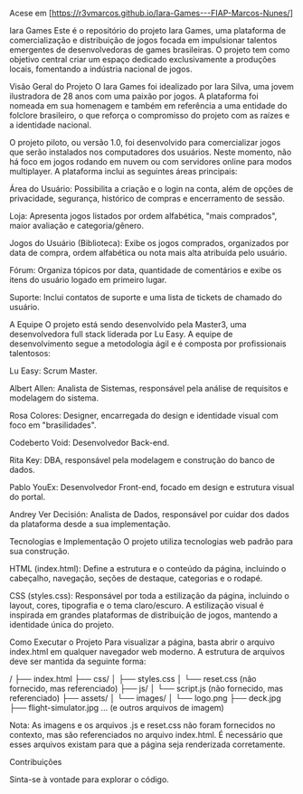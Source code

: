 Acese em [https://r3vmarcos.github.io/Iara-Games---FIAP-Marcos-Nunes/]

Iara Games
Este é o repositório do projeto Iara Games, uma plataforma de comercialização e distribuição de jogos focada em impulsionar talentos emergentes de desenvolvedoras de games brasileiras. O projeto tem como objetivo central criar um espaço dedicado exclusivamente a produções locais, fomentando a indústria nacional de jogos.

Visão Geral do Projeto
O Iara Games foi idealizado por Iara Silva, uma jovem ilustradora de 28 anos com uma paixão por jogos. A plataforma foi nomeada em sua homenagem e também em referência a uma entidade do folclore brasileiro, o que reforça o compromisso do projeto com as raízes e a identidade nacional.

O projeto piloto, ou versão 1.0, foi desenvolvido para comercializar jogos que serão instalados nos computadores dos usuários. Neste momento, não há foco em jogos rodando em nuvem ou com servidores online para modos multiplayer. A plataforma inclui as seguintes áreas principais:

Área do Usuário: Possibilita a criação e o login na conta, além de opções de privacidade, segurança, histórico de compras e encerramento de sessão.

Loja: Apresenta jogos listados por ordem alfabética, "mais comprados", maior avaliação e categoria/gênero.

Jogos do Usuário (Biblioteca): Exibe os jogos comprados, organizados por data de compra, ordem alfabética ou nota mais alta atribuída pelo usuário.

Fórum: Organiza tópicos por data, quantidade de comentários e exibe os itens do usuário logado em primeiro lugar.

Suporte: Inclui contatos de suporte e uma lista de tickets de chamado do usuário.

A Equipe
O projeto está sendo desenvolvido pela Master3, uma desenvolvedora full stack liderada por Lu Easy. A equipe de desenvolvimento segue a metodologia ágil e é composta por profissionais talentosos:

Lu Easy: Scrum Master.

Albert Allen: Analista de Sistemas, responsável pela análise de requisitos e modelagem do sistema.

Rosa Colores: Designer, encarregada do design e identidade visual com foco em "brasilidades".

Codeberto Void: Desenvolvedor Back-end.

Rita Key: DBA, responsável pela modelagem e construção do banco de dados.

Pablo YouEx: Desenvolvedor Front-end, focado em design e estrutura visual do portal.

Andrey Ver Decisión: Analista de Dados, responsável por cuidar dos dados da plataforma desde a sua implementação.

Tecnologias e Implementação
O projeto utiliza tecnologias web padrão para sua construção.

HTML (index.html): Define a estrutura e o conteúdo da página, incluindo o cabeçalho, navegação, seções de destaque, categorias e o rodapé.

CSS (styles.css): Responsável por toda a estilização da página, incluindo o layout, cores, tipografia e o tema claro/escuro. A estilização visual é inspirada em grandes plataformas de distribuição de jogos, mantendo a identidade única do projeto.

Como Executar o Projeto
Para visualizar a página, basta abrir o arquivo index.html em qualquer navegador web moderno. A estrutura de arquivos deve ser mantida da seguinte forma:

/
├── index.html
├── css/
│   ├── styles.css
│   └── reset.css (não fornecido, mas referenciado)
├── js/
│   └── script.js (não fornecido, mas referenciado)
├── assets/
│   └── images/
│       └── logo.png
├── deck.jpg
├── flight-simulator.jpg
... (e outros arquivos de imagem)

Nota: As imagens e os arquivos .js e reset.css não foram fornecidos no contexto, mas são referenciados no arquivo index.html. É necessário que esses arquivos existam para que a página seja renderizada corretamente.

Contribuições

Sinta-se à vontade para explorar o código.

